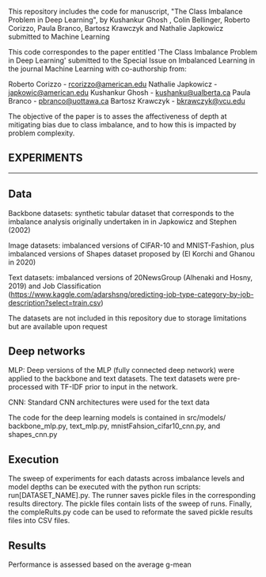 This repository includes the code for  manuscript, "The Class Imbalance Problem in Deep Learning", by Kushankur Ghosh ,  Colin Bellinger,  Roberto Corizzo,  Paula Branco,  Bartosz Krawczyk and Nathalie Japkowicz submitted to Machine Learning

This code correspondes to the paper entitled 'The Class Imbalance Problem in Deep Learning' submitted to the Special Issue on Imbalanced Learning in the journal Machine Learning with co-authorship from:

Roberto Corizzo - rcorizzo@american.edu Nathalie Japkowicz - japkowic@american.edu Kushankur Ghosh - kushanku@ualberta.ca Paula Branco - pbranco@uottawa.ca Bartosz Krawczyk - bkrawczyk@vcu.edu

The objective of the paper is to asses the affectiveness of depth at mitigating bias due to class imbalance, and to how this is impacted by problem complexity.

EXPERIMENTS
-------------------------------------------
-------------------------------------------
Data
-------------------------------------------

Backbone datasets: synthetic tabular dataset that corresponds to the imbalance analysis originally undertaken in  in Japkowicz and Stephen (2002)

Image datasets: imbalanced versions of CIFAR-10 and MNIST-Fashion, plus imbalanced versions of Shapes dataset proposed by (El Korchi and Ghanou in 2020)

Text datasets: imbalanced versions of 20NewsGroup (Alhenaki and Hosny, 2019) and Job Classification (https://www.kaggle.com/adarshsng/predicting-job-type-category-by-job-description?select=train.csv)

The datasets are not included in this repository due to storage limitations but are available upon request

Deep networks
-------------------------------------------
MLP: Deep versions of the MLP (fully connected deep network) were applied to the backbone and text datasets. The text datasets were pre-processed with TF-IDF prior to input in the network. 

CNN: Standard CNN architectures were used for the text data

The code for the deep learning models is contained in src/models/ backbone_mlp.py, text_mlp.py, mnistFahsion_cifar10_cnn.py, and shapes_cnn.py

Execution
-------------------------------------------

The sweep of experiments for each datasts across imbalance levels and model depths can be executed with the python run scripts: run[DATASET_NAME].py. The runner saves pickle files in the corresponding results directory. The pickle files contain lists of the sweep of runs. Finally, the compleRults.py code can be used to reformate the saved pickle results files into CSV files. 

Results
-------------------------------------------
Performance is assessed based on the average g-mean